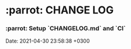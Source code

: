 <h1>:parrot: CHANGE LOG</h1>
<h3>:parrot: Setup `CHANGELOG.md` and `CI` </h3>Date: 2021-04-30 23:58:38 +0300
